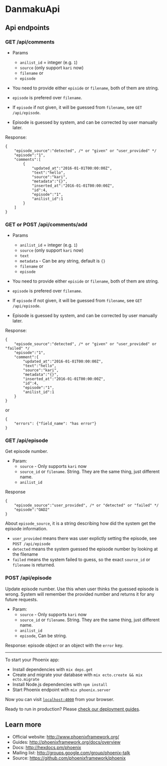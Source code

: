 # DanmakuApi

## Api endpoints

### GET /api/comments

- Params
  - `anilist_id` = integer (e.g. `1`)
  - `source` (only support `kari` now)
  - `filename` or
  - `episode`

- You need to provide either `episide` or `filename`, both of them are string.
- `episode` is prefered over `filename`.
- If `episode` if not given, it will be guessed from `filename`, see `GET /api/episode`.
- Episode is guessed by system, and can be corrected by user manually later.

Response:
```
{
	"episode_source":"detected", /* or "given" or "user_provided" */
	"episode":"1",
	"comments":[
		{
			"updated_at":"2016-01-01T00:00:00Z",
			"text":"hello",
			"source":"kari",
			"metadata":"{}",
			"inserted_at":"2016-01-01T00:00:00Z",
			"id":4,
			"episode":"1",
			"anilist_id":1
		}
	]
}
```

### GET or POST /api/comments/add

- Params
  - `anilist_id` = integer (e.g. `1`)
  - `source` (only support `kari` now)
  - `text`
  - `metadata` - Can be any string, default is `{}`
  - `filename` or
  - `episode`

- You need to provide either `episide` or `filename`, both of them are string.
- `episode` is prefered over `filename`.
- If `episode` if not given, it will be guessed from `filename`, see `GET /api/episode`.
- Episode is guessed by system, and can be corrected by user manually later.

Response:
```
{
	"episode_source":"detected", /* or "given" or "user_provided" or "failed" */
	"episode":"1",
	"comment":{
		"updated_at":"2016-01-01T00:00:00Z",
		"text":"hello",
		"source":"kari",
		"metadata":"{}",
		"inserted_at":"2016-01-01T00:00:00Z",
		"id":4,
		"episode":"1",
		"anilist_id":1
	}
}
```

or

```
{
	"errors": {"field_name": "has error"}
}
```

### GET /api/episode

Get episode number.

- Param:
  - `source` - Only supports `kari` now
  - `source_id` or `filename`. String. They are the same thing, just different name.
  - `anilist_id`

Response

```
{
	"episode_source":"user_provided", /* or "detected" or "failed" */
	"episode":"OAD2"
}
```

About `episode_source`, it is a string describing how did the system get the episode information.

- `user_provided` means there was user explictly setting the episode, see `POST /api/episode`
- `detected` means the system guessed the episode number by looking at the filename
- `failed` means the system failed to guess, so the exact `source_id` or `filename` is returned.

### POST /api/episode

Update episode number. Use this when user thinks the guessed episode is wrong. System will remember the provided number and returns it for any future requests.

- Param:
  - `source` - Only supports `kari` now
  - `source_id` or `filename`. String. They are the same thing, just different name.
  - `anilist_id`
  - `episode`, Can be string.

Response: episode object or an object with the `error` key.

-------

To start your Phoenix app:

* Install dependencies with `mix deps.get`
* Create and migrate your database with `mix ecto.create && mix ecto.migrate`
* Install Node.js dependencies with `npm install`
* Start Phoenix endpoint with `mix phoenix.server`

Now you can visit [`localhost:4000`](http://localhost:4000) from your browser.

Ready to run in production? Please [check our deployment guides](http://www.phoenixframework.org/docs/deployment).

## Learn more

* Official website: http://www.phoenixframework.org/
* Guides: http://phoenixframework.org/docs/overview
* Docs: http://hexdocs.pm/phoenix
* Mailing list: http://groups.google.com/group/phoenix-talk
* Source: https://github.com/phoenixframework/phoenix